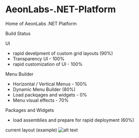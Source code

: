 # AeonLabs-.NET-Platform
Home of AeonLabs .NET Platform

Build Status

UI
- rapid develpment of custom grid layouts (90%)
- Transparency UI - 100%
- rapid customization of UI - 100%

Menu Builder
- Horizontal / Vertical Menus - 100% 
- Dynamic Menu Builder (80%)
- Load packqages and widgets - 0%
- Menu visual effects - 70%

Packages and Widgets
- load assemblies and prepare for rapid deployment (60%)


current layout (example)
![alt text](http://www.aeonlabs.solutions/images/github/layout2.jpg)
